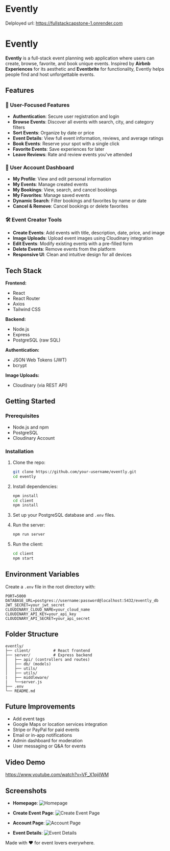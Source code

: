 # Evently
Delployed url: https://fullstackcapstone-1.onrender.com

# Evently

**Evently** is a full-stack event planning web application where users can create, browse, favorite, and book unique events. Inspired by **Airbnb Experiences** for its aesthetic and **Eventbrite** for functionality, Evently helps people find and host unforgettable events.

## Features

### 🌟 User-Focused Features
- **Authentication**: Secure user registration and login
- **Browse Events**: Discover all events with search, city, and category filters
- **Sort Events**: Organize by date or price
- **Event Details**: View full event information, reviews, and average ratings
- **Book Events**: Reserve your spot with a single click
- **Favorite Events**: Save experiences for later
- **Leave Reviews**: Rate and review events you've attended

### 👤 User Account Dashboard
- **My Profile**: View and edit personal information
- **My Events**: Manage created events
- **My Bookings**: View, search, and cancel bookings
- **My Favorites**: Manage saved events
- **Dynamic Search**: Filter bookings and favorites by name or date
- **Cancel & Remove**: Cancel bookings or delete favorites

### 🛠 Event Creator Tools
- **Create Events**: Add events with title, description, date, price, and image
- **Image Uploads**: Upload event images using Cloudinary integration
- **Edit Events**: Modify existing events with a pre-filled form
- **Delete Events**: Remove events from the platform
- **Responsive UI**: Clean and intuitive design for all devices

## Tech Stack

**Frontend:**
- React
- React Router
- Axios
- Tailwind CSS

**Backend:**
- Node.js
- Express
- PostgreSQL (raw SQL)

**Authentication:**
- JSON Web Tokens (JWT)
- bcrypt

**Image Uploads:**
- Cloudinary (via REST API)

## Getting Started

### Prerequisites
- Node.js and npm
- PostgreSQL
- Cloudinary Account

### Installation

1. Clone the repo:
   ```bash
   git clone https://github.com/your-username/evently.git
   cd evently
   ```

2. Install dependencies:
   ```bash
   npm install
   cd client
   npm install
   ```

3. Set up your PostgreSQL database and `.env` files.

4. Run the server:
   ```bash
   npm run server
   ```

5. Run the client:
   ```bash
   cd client
   npm start
   ```

## Environment Variables

Create a `.env` file in the root directory with:

```env
PORT=5000
DATABASE_URL=postgres://username:password@localhost:5432/evently_db
JWT_SECRET=your_jwt_secret
CLOUDINARY_CLOUD_NAME=your_cloud_name
CLOUDINARY_API_KEY=your_api_key
CLOUDINARY_API_SECRET=your_api_secret
```

## Folder Structure

```
evently/
├── client/          # React frontend
├── server/          # Express backend
│   ├── api/ (controllers and routes)
│   ├── db/ (models)
│   ├── utils/
│   ├── utils/
|   ├── middleware/
|   └──server.js
├── .env
└── README.md
```

## Future Improvements

- Add event tags
- Google Maps or location services integration
- Stripe or PayPal for paid events
- Email or in-app notifications
- Admin dashboard for moderation
- User messaging or Q&A for events

## Video Demo
https://www.youtube.com/watch?v=VF_X1pjiIWM

## Screenshots

- **Homepage**:
![Homepage](./client/src/assets/imgs/Screenshot%202025-04-02%20131525.png)

- **Create Event Page**:
![Create Event Page](./client/src/assets/imgs/Screenshot%202025-04-02%20131547.png)

- **Account Page**:
![Account Page](./client/src/assets/imgs/Screenshot%202025-04-02%20131620.png)

- **Event Details**:
![Event Details](./client/src/assets/imgs/Screenshot%202025-04-02%20131725.png)

Made with ❤️ for event lovers everywhere.
